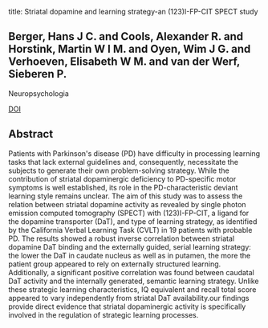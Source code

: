 title: Striatal dopamine and learning strategy-an (123)I-FP-CIT SPECT study

## Berger, Hans J C. and Cools, Alexander R. and Horstink, Martin W I M. and Oyen, Wim J G. and Verhoeven, Elisabeth W M. and van der Werf, Sieberen P.
Neuropsychologia

<a href="https://doi.org/10.1016/j.neuropsychologia.2003.12.007">DOI</a>

## Abstract
Patients with Parkinson's disease (PD) have difficulty in processing learning tasks that lack external guidelines and, consequently, necessitate the subjects to generate their own problem-solving strategy. While the contribution of striatal dopaminergic deficiency to PD-specific motor symptoms is well established, its role in the PD-characteristic deviant learning style remains unclear. The aim of this study was to assess the relation between striatal dopamine activity as revealed by single photon emission computed tomography (SPECT) with (123)I-FP-CIT, a ligand for the dopamine transporter (DaT), and type of learning strategy, as identified by the California Verbal Learning Task (CVLT) in 19 patients with probable PD. The results showed a robust inverse correlation between striatal dopamine DaT binding and the externally guided, serial learning strategy: the lower the DaT in caudate nucleus as well as in putamen, the more the patient group appeared to rely on externally structured learning. Additionally, a significant positive correlation was found between caudatal DaT activity and the internally generated, semantic learning strategy. Unlike these strategic learning characteristics, IQ equivalent and recall total score appeared to vary independently from striatal DaT availability.our findings provide direct evidence that striatal dopaminergic activity is specifically involved in the regulation of strategic learning processes.

